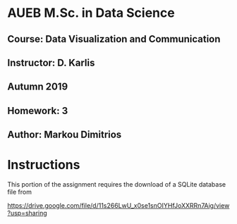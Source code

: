 # AUEB M.Sc. in Data Science
## Course: Data Visualization and Communication
## Instructor: D. Karlis
## Autumn 2019
## Homework: 3
## Author: Markou Dimitrios

# Instructions

This portion of the assignment requires the download of a SQLite database file from

https://drive.google.com/file/d/11s266LwU_x0se1snOIYHfJoXXRRn7Aig/view?usp=sharing
